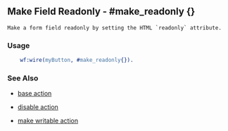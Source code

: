 

## Make Field Readonly - #make_readonly {}

	Make a form field readonly by setting the HTML `readonly` attribute.

### Usage

```erlang
	wf:wire(myButton, #make_readonly{}).

```

### See Also

 *  [base action](./action_base.md)

 *  [disable action](./disable.html)

 *  [make writable action](./make_writable.html)
